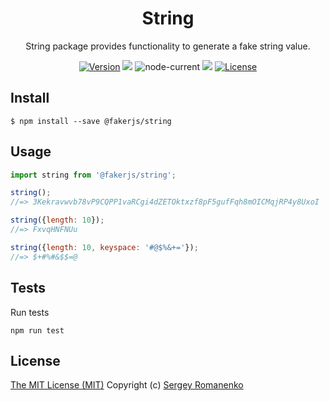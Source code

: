 <h1 align="center">String</h1>
<p align="center">
String package provides functionality to generate a fake string value.
</p>

<p align="center">
<a href="https://github.com/faker-javascript/string/releases"><img alt="Version" src="https://img.shields.io/github/release/faker-javascript/string.svg?label=version&color=green"></a> <img src="https://img.shields.io/npm/dt/@fakerjs/string"> <img alt="node-current" src="https://img.shields.io/node/v/@fakerjs/string"> <a href="https://github.com/faker-javascript/string/actions/workflows/ci.yml"><img src="https://github.com/faker-javascript/string/actions/workflows/ci.yml/badge.svg"></a> <a href="https://github.com/faker-javascript/string"><img src="https://img.shields.io/badge/license-MIT-blue.svg?color=green" alt="License"></a>
</p>

## Install

```
$ npm install --save @fakerjs/string
```

## Usage

```js
import string from '@fakerjs/string';

string();
//=> 3Kekravwvb78vP9CQPP1vaRCgi4dZETOktxzf8pF5gufFqh8mOICMqjRP4y8UxoI

string({length: 10});
//=> FxvqHNFNUu

string({length: 10, keyspace: '#@$%&+='});
//=> $+#%#&$$=@
```

## Tests

Run tests

```
npm run test
```

## License
[The MIT License (MIT)](https://github.com/faker-javascript/string/blob/master/LICENSE)
Copyright (c) [Sergey Romanenko](https://github.com/Awilum)
